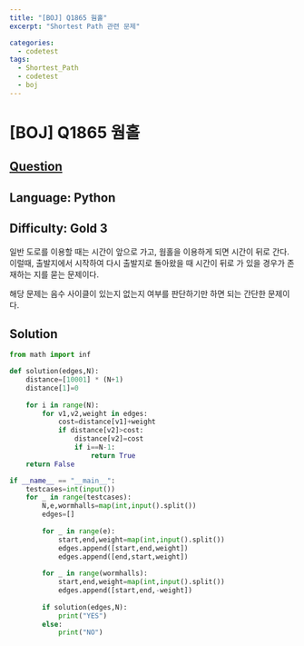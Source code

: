 ```yaml
---
title: "[BOJ] Q1865 웜홀"
excerpt: "Shortest Path 관련 문제"

categories:
  - codetest
tags:
  - Shortest_Path
  - codetest
  - boj
---
```

# [BOJ] Q1865 웜홀
## [Question](https://www.acmicpc.net/problem/1865)
## Language: Python
## Difficulty: Gold 3

일반 도로를 이용할 때는 시간이 앞으로 가고, 웜홀을 이용하게 되면 시간이 뒤로 간다. 이럴때, 출발지에서 시작하여 다시 출발지로 돌아왔을 때 시간이 뒤로 가 있을 경우가 존재하는 지를 묻는 문제이다.

해당 문제는 음수 사이클이 있는지 없는지 여부를 판단하기만 하면 되는 간단한 문제이다.

## Solution

```python
from math import inf

def solution(edges,N):
    distance=[10001] * (N+1)
    distance[1]=0
    
    for i in range(N):
        for v1,v2,weight in edges:
            cost=distance[v1]+weight
            if distance[v2]>cost:
                distance[v2]=cost
                if i==N-1:
                    return True
    return False

if __name__ == "__main__":
    testcases=int(input())
    for _ in range(testcases):
        N,e,wormhalls=map(int,input().split())
        edges=[]
    
        for _ in range(e):
            start,end,weight=map(int,input().split())
            edges.append([start,end,weight])
            edges.append([end,start,weight])
            
        for _ in range(wormhalls):
            start,end,weight=map(int,input().split())
            edges.append([start,end,-weight])
            
        if solution(edges,N):
            print("YES")
        else: 
            print("NO")
```
